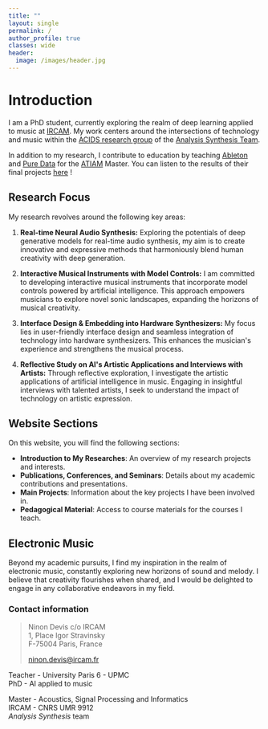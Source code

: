 ```yaml
---
title: ""
layout: single
permalink: /
author_profile: true
classes: wide
header:
  image: /images/header.jpg
---
```


# Introduction

I am a PhD student, currently exploring the realm of deep learning applied to music at [IRCAM](http://www.ircam.fr). My work centers around the intersections of technology and music within the [ACIDS research group](http://acids.ircam.fr) of the [Analysis Synthesis Team]([https://www.stms-lab.fr/team/representations-musicales/](http://anasynth.ircam.fr/home/english)).

In addition to my research, I contribute to education by teaching [Ableton](https://ninon-io.github.io/teaching/ableton) and [Pure Data](https://ninon-io.github.io/teaching/puredata/) for the [ATIAM](http://atiam.ircam.fr) Master. You can listen to the results of their final projects [here](https://soundcloud.com/atiam-ircam/sets) !

## Research Focus

My research revolves around the following key areas:

1. **Real-time Neural Audio Synthesis:** Exploring the potentials of deep generative models for real-time audio synthesis, my aim is to create innovative and expressive methods that harmoniously blend human creativity with deep generation.

2. **Interactive Musical Instruments with Model Controls:** I am committed to developing interactive musical instruments that incorporate model controls powered by artificial intelligence. This approach empowers musicians to explore novel sonic landscapes, expanding the horizons of musical creativity.

3. **Interface Design & Embedding into Hardware Synthesizers:** My focus lies in user-friendly interface design and seamless integration of technology into hardware synthesizers. This enhances the musician's experience and strengthens the musical process.

4. **Reflective Study on AI's Artistic Applications and Interviews with Artists:** Through reflective exploration, I investigate the artistic applications of artificial intelligence in music. Engaging in insightful interviews with talented artists, I seek to understand the impact of technology on artistic expression.

## Website Sections

On this website, you will find the following sections:

- **Introduction to My Researches**: An overview of my research projects and interests.
- **Publications, Conferences, and Seminars**: Details about my academic contributions and presentations.
- **Main Projects**: Information about the key projects I have been involved in.
- **Pedagogical Material**: Access to course materials for the courses I teach.

## Electronic Music

Beyond my academic pursuits, I find my inspiration in the realm of electronic music, constantly exploring new horizons of sound and melody. I believe that creativity flourishes when shared, and I would be delighted to engage in any collaborative endeavors in my field.

### Contact information
> Ninon Devis
> c/o IRCAM  
> 1, Place Igor Stravinsky  
> F-75004 Paris, France
>
> ninon.devis@ircam.fr 

Teacher - University Paris 6 - UPMC  
PhD - AI applied to music

Master - Acoustics, Signal Processing and Informatics  
IRCAM - CNRS UMR 9912  
*Analysis Synthesis* team  
